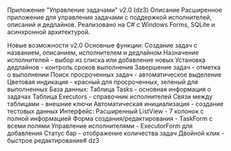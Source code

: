 Приложение "Управление задачами" v2.0 (dz3)
Описание
Расширенное приложение для управления задачами с поддержкой исполнителей, описаний и дедлайнов. Реализовано на C# с Windows Forms, SQLite и асинхронной архитектурой.

Новые возможности v2.0
Основные функции:
Создание задач с названием, описанием, исполнителем и дедлайном
Назначение исполнителей - выбор из списка или добавление новых
Установка дедлайнов - контроль сроков выполнения
Завершение задач - отметка о выполнении
Поиск просроченных задач - автоматическое выделение
Цветовая индикация - красный для просроченных, зеленый для выполненных
 База данных:
Таблица Tasks - основная информация о задачах
Таблица Executors - справочник исполнителей
Связи между таблицами - внешние ключи
Автоматическая инициализация - создание тестовых данных
Интерфейс:
Расширенный ListView - 7 колонок с полной информацией
Форма создания/редактирования - TaskForm с всеми полями
Управление исполнителями - ExecutorForm для добавления
Статус бар - отображение количества задач
Двойной клик - быстрое редактирование# dz3
